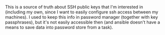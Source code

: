This is a source of truth about SSH public keys that I'm interested in
(including my own, since I want to easily configure ssh access between my
machines). I used to keep this info in password manager (together with key
passphrases), but it's not easily accessible then (and ansible doesn't have a
means to save data into password store from a task).
